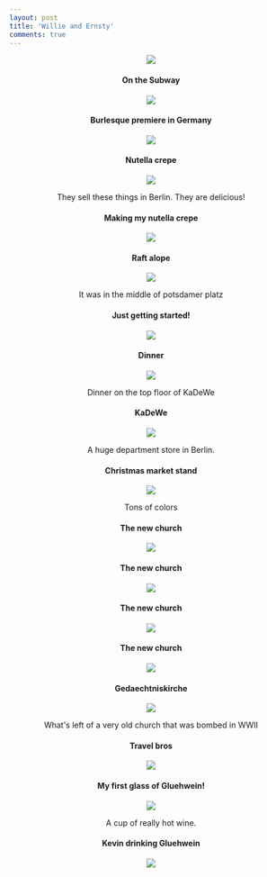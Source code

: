 ```yaml
---
layout: post
title: 'Willie and Ernsty'
comments: true
---
```


<div class="pp_items"><div class="pp_item" align="center"><img src="http://static.pixelpipe.com/2ce62f53-d044-401b-a2c6-99711d04d00d_b.jpg" style="max-width: 100%;" /></div><div class="pp_item" align="center"><h4 class="pp_title">On the Subway</h4><img src="http://static.pixelpipe.com/d29208b3-9733-468e-97c9-79d854aa04d8_b.jpg" style="max-width: 100%;" /></div><div class="pp_item" align="center"><h4 class="pp_title">Burlesque premiere in Germany</h4><img src="http://static.pixelpipe.com/22d540b6-e1b5-4f72-a83b-29cbd4bf5621_b.jpg" style="max-width: 100%;" /></div><div class="pp_item" align="center"><h4 class="pp_title">Nutella crepe</h4><img src="http://static.pixelpipe.com/98d8ad87-d127-4823-bf69-4894742b6c7c_b.jpg" style="max-width: 100%;" /><p>They sell these things in Berlin. They are delicious!</p></div><div class="pp_item" align="center"><h4 class="pp_title">Making my nutella crepe</h4><img src="http://static.pixelpipe.com/24e59ca3-8d85-4257-a32b-39a5eef48488_b.jpg" style="max-width: 100%;" /></div><div class="pp_item" align="center"><h4 class="pp_title">Raft alope</h4><img src="http://static.pixelpipe.com/32d2cea8-4a36-4d86-a60b-01ffd71f42a6_b.jpg" style="max-width: 100%;" /><p>It was in the middle of potsdamer platz</p></div><div class="pp_item" align="center"><h4 class="pp_title">Just getting started!</h4><img src="http://static.pixelpipe.com/42d8d472-eee6-4825-8707-978c20cbe0c2_b.jpg" style="max-width: 100%;" /></div><div class="pp_item" align="center"><h4 class="pp_title">Dinner</h4><img src="http://static.pixelpipe.com/e12172a3-1e8c-4784-a37d-8203d6d4d9ce_b.jpg" style="max-width: 100%;" /><p>Dinner on the top floor of KaDeWe</p></div><div class="pp_item" align="center"><h4 class="pp_title">KaDeWe</h4><img src="http://static.pixelpipe.com/952c2262-562a-4778-989c-a85e81da821e_b.jpg" style="max-width: 100%;" /><p>A huge department store in Berlin. </p></div><div class="pp_item" align="center"><h4 class="pp_title">Christmas market stand </h4><img src="http://static.pixelpipe.com/6d323e64-16a1-483d-8040-bf478b0adcca_b.jpg" style="max-width: 100%;" /><p>Tons of colors</p></div><div class="pp_item" align="center"><h4 class="pp_title">The new church</h4><img src="http://static.pixelpipe.com/1f0b759d-b310-4e1e-bef3-7ef620dbe6eb_b.jpg" style="max-width: 100%;" /></div><div class="pp_item" align="center"><h4 class="pp_title">The new church</h4><img src="http://static.pixelpipe.com/1108031f-116f-4ad3-a989-fe1a8ef11ed1_b.jpg" style="max-width: 100%;" /></div><div class="pp_item" align="center"><h4 class="pp_title">The new church</h4><img src="http://static.pixelpipe.com/062d4ccb-46de-44b2-94f5-b704c5256ce0_b.jpg" style="max-width: 100%;" /></div><div class="pp_item" align="center"><h4 class="pp_title">The new church</h4><img src="http://static.pixelpipe.com/ed35ee26-6b8b-4723-a733-e7fee9ed57c2_b.jpg" style="max-width: 100%;" /></div><div class="pp_item" align="center"><h4 class="pp_title">Gedaechtniskirche</h4><img src="http://static.pixelpipe.com/1093bf5a-98c0-4049-9d65-8597b139b251_b.jpg" style="max-width: 100%;" /><p>What's left of a very old church that was bombed in WWII</p></div><div class="pp_item" align="center"><h4 class="pp_title">Travel bros</h4><img src="http://static.pixelpipe.com/82e3c15b-8d6c-4ff1-853c-a393e21f9421_b.jpg" style="max-width: 100%;" /></div><div class="pp_item" align="center"><h4 class="pp_title">My first glass of Gluehwein!</h4><img src="http://static.pixelpipe.com/5de88982-b287-4cf8-b2d3-e8ca13db0bb5_b.jpg" style="max-width: 100%;" /><p>A cup of really hot wine. </p></div><div class="pp_item" align="center"><h4 class="pp_title">Kevin drinking Gluehwein </h4><img src="http://static.pixelpipe.com/6fff1328-0b45-4932-864c-4ea95606646a_b.jpg" style="max-width: 100%;" /></div></div>

